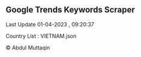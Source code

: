 

## Google Trends Keywords Scraper 
 
Last Update 01-04-2023 , 09:20:37

Country List :
VIETNAM.json



© Abdul Muttaqin 
